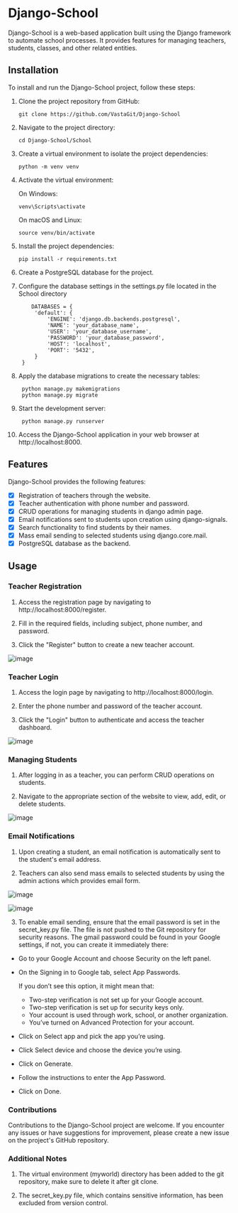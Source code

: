 # Django-School
Django-School is a web-based application built using the Django framework to automate school processes. It provides features for managing teachers, students, classes, and other related entities.

## Installation
To install and run the Django-School project, follow these steps:

1. Clone the project repository from GitHub:
   
   ```
   git clone https://github.com/VastaGit/Django-School
   ```
2. Navigate to the project directory:
  
   ```
   cd Django-School/School
   ```

3. Create a virtual environment to isolate the project dependencies:
  
   ```
   python -m venv venv
   ```

4. Activate the virtual environment:

    On Windows:
  
   ```
   venv\Scripts\activate
   ```

    On macOS and Linux:
   
   ```
   source venv/bin/activate
   ```

5. Install the project dependencies:
  
   ```
   pip install -r requirements.txt
   ```

6. Create a PostgreSQL database for the project.

7. Configure the database settings in the settings.py file located in the School directory

   ```
       DATABASES = {
        'default': {
            'ENGINE': 'django.db.backends.postgresql',
            'NAME': 'your_database_name',
            'USER': 'your_database_username',
            'PASSWORD': 'your_database_password',
            'HOST': 'localhost',
            'PORT': '5432',
        }
    }
   ```

8. Apply the database migrations to create the necessary tables:

   ```
    python manage.py makemigrations
    python manage.py migrate
   ```

9. Start the development server:
    
   ```
    python manage.py runserver
   ```

10. Access the Django-School application in your web browser at http://localhost:8000.

## Features

Django-School provides the following features:

- [x] Registration of teachers through the website.
- [x] Teacher authentication with phone number and password.
- [x] CRUD operations for managing students in django admin page.
- [x] Email notifications sent to students upon creation using django-signals.
- [x] Search functionality to find students by their names.
- [x] Mass email sending to selected students using django.core.mail.
- [x] PostgreSQL database as the backend.

## Usage

### Teacher Registration

1. Access the registration page by navigating to http://localhost:8000/register.

2. Fill in the required fields, including subject, phone number, and password.

3. Click the "Register" button to create a new teacher account.

![image](https://github.com/VastaGit/Django-School/assets/88315984/be746cf2-8130-4c3a-a5d9-13f97391e63d)

### Teacher Login
1. Access the login page by navigating to http://localhost:8000/login.

2. Enter the phone number and password of the teacher account.

3. Click the "Login" button to authenticate and access the teacher dashboard.

![image](https://github.com/VastaGit/Django-School/assets/88315984/2ad61284-0038-4c1f-93ff-0bbd6cdd35cd)

### Managing Students
1. After logging in as a teacher, you can perform CRUD operations on students.

2. Navigate to the appropriate section of the website to view, add, edit, or delete students.

![image](https://github.com/VastaGit/Django-School/assets/88315984/eba4c399-5781-4a12-bc63-47f85ddeda4e)

### Email Notifications
1. Upon creating a student, an email notification is automatically sent to the student's email address.

2. Teachers can also send mass emails to selected students by using the admin actions which provides email form.
   
![image](https://github.com/VastaGit/Django-School/assets/88315984/b6677022-e1ed-49c7-aa0d-e0278742d37d)

![image](https://github.com/VastaGit/Django-School/assets/88315984/847f67ac-d3c8-4fe4-b0bf-a3ce73f114eb)

3. To enable email sending, ensure that the email password is set in the secret_key.py file. The file is not pushed to the Git repository for security reasons. The gmail password could be found in your Google settings, if not, you can create it immediately there:

 - Go to your Google Account and choose Security on the left panel.
 - On the Signing in to Google tab, select App Passwords.
 
   If you don’t see this option, it might mean that:

   - Two-step verification is not set up for your Google account.
   - Two-step verification is set up for security keys only.
   - Your account is used through work, school, or another organization.
   - You’ve turned on Advanced Protection for your account.
   
 - Click on Select app and pick the app you’re using. 
 - Click Select device and choose the device you’re using.
 - Click on Generate.
 - Follow the instructions to enter the App Password.
 - Click on Done.
   
### Contributions
Contributions to the Django-School project are welcome. If you encounter any issues or have suggestions for improvement, please create a new issue on the project's GitHub repository.

### Additional Notes
1. The virtual environment (myworld) directory has been added to the git repository, make sure to delete it after git clone.

2. The secret_key.py file, which contains sensitive information, has been excluded from version control.

